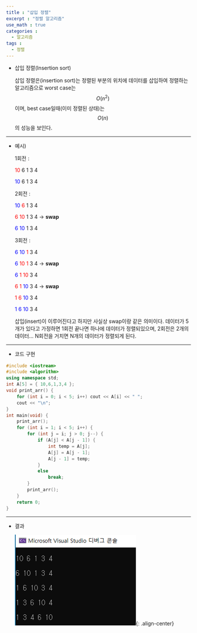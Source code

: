 ```yaml
---
title : "삽입 정렬"
excerpt : "정렬 알고리즘"
use_math : true
categories :
  - 알고리즘
tags :
  - 정렬
---
```


- 삽입 정렬(Insertion sort)

  삽입 정렬은(insertion sort)는 정렬된 부분의 위치에 데이터를 삽입하여 정렬하는 알고리즘으로 worst case는 $$O({ n }^{ 2 })$$이며, best case일때(이미 정렬된 상태)는 $$O({ n })$$의 성능을 보인다.

---

- 예시)

  1회전 :   

  <span style="color:red">10</span>  6  1  3  4  

  <span style="color:blue">10</span>  6  1  3  4  

  2회전 :

  <span style="color:blue">10</span>  <span style="color:red">6</span>  1  3  4  

  <span style="color:red">6</span>  <span style="color:red">10</span>  1  3  4   -> **swap**

  <span style="color:blue">6</span>  <span style="color:blue">10</span>  1  3  4

  3회전 :

  <span style="color:blue">6</span>  <span style="color:blue">10</span>  <span style="color:red">1</span>  3  4

  <span style="color:blue">6</span>  <span style="color:red">10</span>  <span style="color:red">1</span>  3  4 -> **swap**

  <span style="color:blue">6</span>  <span style="color:red">1</span>  <span style="color:red">10</span>  3  4

  <span style="color:red">6</span>  <span style="color:red">1</span>  <span style="color:blue">10</span>  3  4 -> **swap**

  <span style="color:red">1</span>  <span style="color:red">6</span>  <span style="color:blue">10</span>  3  4

  <span style="color:blue">1</span>  <span style="color:blue">6</span>  <span style="color:blue">10</span>  3  4

  삽입(insert)이 이루어진다고 하지만 사실상 swap이랑 같은 의미이다. 데이터가 5개가 있다고 가정하면 1회전 끝나면 하나에 데이터가 정렬되있으며, 2회전은 2개의 데이터... N회전을 거치면 N개의 데이터가 정렬되게 된다.

---

- 코드 구현
```cpp
#include <iostream>
#include <algorithm>
using namespace std;
int A[5] = { 10,6,1,3,4 };
void print_arr() {
	for (int i = 0; i < 5; i++) cout << A[i] << " ";
	cout << "\n";
}
int main(void) {
	print_arr();
	for (int i = 1; i < 5; i++) {
		for (int j = i; j > 0; j--) {
			if (A[j] < A[j - 1]) {
				int temp = A[j];
				A[j] = A[j - 1];
				A[j - 1] = temp;
			}
			else
				break;
		}
		print_arr();
	}
	return 0;
}
```
---

- 결과

  ![](/assets/images/삽입.png){: .align-center}
